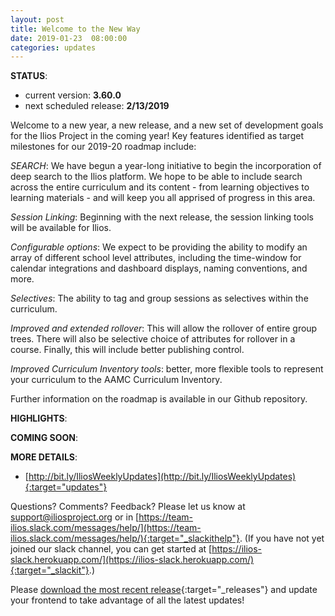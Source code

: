 ```yaml
---
layout: post
title: Welcome to the New Way
date: 2019-01-23  08:00:00
categories: updates
---
```

__STATUS__:
- current version: __3.60.0__
- next scheduled release: __2/13/2019__

Welcome to a new year, a new release, and a new set of development goals for the Ilios Project in the coming year! Key features identified as target milestones for our 2019-20 roadmap include:

*SEARCH*: We have begun a year-long initiative to begin the incorporation of deep search to the Ilios platform. We hope to be able to include search across the entire curriculum and its content  - from learning objectives to learning materials - and will keep you all apprised of progress in this area.

*Session Linking*: Beginning with the next release, the session linking tools will be available for Ilios.

*Configurable options*: We expect to be providing the ability to modify an array of different school level attributes, including the time-window for calendar integrations and dashboard displays, naming conventions, and more.

*Selectives*: The ability to tag and group sessions as selectives within the curriculum.

*Improved and extended rollover*: This will allow the rollover of entire group trees. There will also be selective choice of attributes for rollover in a course. Finally, this will include better publishing control.

*Improved Curriculum Inventory tools*: better, more flexible tools to represent your curriculum to the AAMC Curriculum Inventory.

Further information on the roadmap is available in our Github repository.

__HIGHLIGHTS__:

__COMING SOON__:

__MORE DETAILS__:


- [http://bit.ly/IliosWeeklyUpdates](http://bit.ly/IliosWeeklyUpdates){:target="updates"}

Questions? Comments? Feedback? Please let us know at [support@iliosproject.org](mailto:support@iliosproject.org) or in [https://team-ilios.slack.com/messages/help/](https://team-ilios.slack.com/messages/help/){:target="_slackithelp"}.  (If you have not yet joined our slack channel, you can get started at [https://ilios-slack.herokuapp.com/](https://ilios-slack.herokuapp.com/){:target="_slackit"}.)

Please [download the most recent release](https://www.github.com/ilios/ilios/releases/latest){:target="_releases"} and update your frontend to take advantage of all the latest updates!

